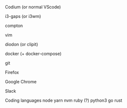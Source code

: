 Codium (or normal VScode)

i3-gaps (or i3wm)

compton

vim

diodon (or clipit)

docker (+ docker-compose)

git


Firefox

Google Chrome

Slack


Coding languages
node
    yarn
    nvm
ruby (?)
python3
go
rust
